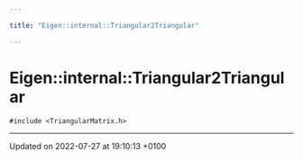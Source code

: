 ```yaml
---

title: "Eigen::internal::Triangular2Triangular"

---
```


# Eigen::internal::Triangular2Triangular






`#include <TriangularMatrix.h>`

-------------------------------

Updated on 2022-07-27 at 19:10:13 +0100